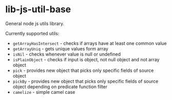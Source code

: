 # lib-js-util-base

General node js utils library.

Currently supported utils:
- `getArrayHasIntersect` - checks if arrays have at least one common value
- `getArrayUniq` - gets unique values form array
- `isNil` - checks whenever value is null or undefined
- `isPlainObject` - checks if input is object, not null object and not array object
- `pick` - provides new object that picks only specific fields of source object
- `pickBy` -  provides new object that picks only specific fields of source object depending on predicate function filter
- `camelize` - simple camel case

